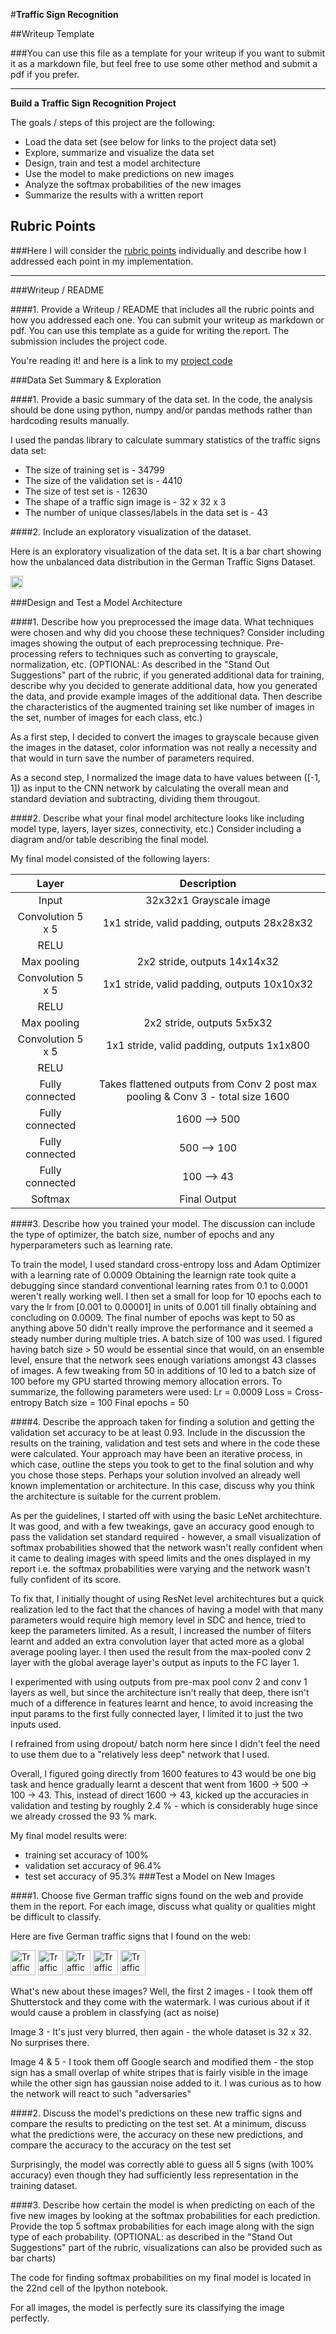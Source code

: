 #**Traffic Sign Recognition** 

##Writeup Template

###You can use this file as a template for your writeup if you want to submit it as a markdown file, but feel free to use some other method and submit a pdf if you prefer.

---

**Build a Traffic Sign Recognition Project**

The goals / steps of this project are the following:
* Load the data set (see below for links to the project data set)
* Explore, summarize and visualize the data set
* Design, train and test a model architecture
* Use the model to make predictions on new images
* Analyze the softmax probabilities of the new images
* Summarize the results with a written report

## Rubric Points
###Here I will consider the [rubric points](https://review.udacity.com/#!/rubrics/481/view) individually and describe how I addressed each point in my implementation.  

---
###Writeup / README

####1. Provide a Writeup / README that includes all the rubric points and how you addressed each one. You can submit your writeup as markdown or pdf. You can use this template as a guide for writing the report. The submission includes the project code.

You're reading it! and here is a link to my [project code](https://github.com/aneesh3108/Udacity-SDCND/blob/master/CarND-Traffic-Sign-Classifier-Project-master/Traffic_Sign_Classifier.ipynb)

###Data Set Summary & Exploration

####1. Provide a basic summary of the data set. In the code, the analysis should be done using python, numpy and/or pandas methods rather than hardcoding results manually.

I used the pandas library to calculate summary statistics of the traffic
signs data set:

* The size of training set is - 34799
* The size of the validation set is - 4410
* The size of test set is - 12630
* The shape of a traffic sign image is - 32 x 32 x 3
* The number of unique classes/labels in the data set is - 43

####2. Include an exploratory visualization of the dataset.

Here is an exploratory visualization of the data set. It is a bar chart showing how the unbalanced data distribution in the German Traffic Signs Dataset.

<img src="./test_examples/dataset.png" alt="dataset distribution" style="width: 20"/>

###Design and Test a Model Architecture

####1. Describe how you preprocessed the image data. What techniques were chosen and why did you choose these techniques? Consider including images showing the output of each preprocessing technique. Pre-processing refers to techniques such as converting to grayscale, normalization, etc. (OPTIONAL: As described in the "Stand Out Suggestions" part of the rubric, if you generated additional data for training, describe why you decided to generate additional data, how you generated the data, and provide example images of the additional data. Then describe the characteristics of the augmented training set like number of images in the set, number of images for each class, etc.)

As a first step, I decided to convert the images to grayscale because given the images in the dataset, color information was not really a necessity and that would in turn save the number of parameters required. 

As a second step, I normalized the image data to have values between ([-1, 1]) as input to the CNN network by calculating the overall mean and standard deviation and subtracting, dividing them througout.

####2. Describe what your final model architecture looks like including model type, layers, layer sizes, connectivity, etc.) Consider including a diagram and/or table describing the final model.

My final model consisted of the following layers:

| Layer         		|     Description	        					| 
|:---------------------:|:---------------------------------------------:| 
| Input         		| 32x32x1 Grayscale image   							| 
| Convolution 5 x 5     	| 1x1 stride, valid padding, outputs 28x28x32 	|
| RELU					|												|
| Max pooling	      	| 2x2 stride,  outputs 14x14x32 				|
| Convolution 5 x 5	    | 1x1 stride, valid padding, outputs 10x10x32      									|
| RELU					|												|
| Max pooling	      	| 2x2 stride,  outputs 5x5x32 				|
| Convolution 5 x 5	    | 1x1 stride, valid padding, outputs 1x1x800      									|
| RELU					|												|
| Fully connected		| Takes flattened outputs from Conv 2 post max pooling & Conv 3 - total size 1600						|
| Fully connected		| 1600 --> 500						|
| Fully connected		| 500 --> 100						|
| Fully connected		| 100 --> 43						|
| Softmax				| Final Output     									|

####3. Describe how you trained your model. The discussion can include the type of optimizer, the batch size, number of epochs and any hyperparameters such as learning rate.

To train the model, I used standard cross-entropy loss and Adam Optimizer with a learning rate of 0.0009
Obtaining the learnign rate took quite a debugging since standard conventional learning rates from 0.1 to 0.0001 weren't really working well. I then set a small for loop for 10 epochs each to vary the lr from [0.001 to 0.00001] in units of 0.001 till finally obtaining and concluding on 0.0009. 
The final number of epochs was kept to 50 as anything above 50 didn't really improve the performance and it seemed a steady number during multiple tries. A batch size of 100 was used. I figured having batch size > 50 would be essential since that would, on an ensemble level, ensure that the network sees enough variations amongst 43 classes of images. A few tweaking from 50 in additions of 10 led to a batch size of 100 before my GPU started throwing memory allocation errors. 
To summarize, the following parameters were used: 
Lr            = 0.0009
Loss          = Cross-entropy
Batch size    = 100
Final epochs  = 50

####4. Describe the approach taken for finding a solution and getting the validation set accuracy to be at least 0.93. Include in the discussion the results on the training, validation and test sets and where in the code these were calculated. Your approach may have been an iterative process, in which case, outline the steps you took to get to the final solution and why you chose those steps. Perhaps your solution involved an already well known implementation or architecture. In this case, discuss why you think the architecture is suitable for the current problem.

As per the guidelines, I started off with using the basic LeNet architechture. It was good, and with a few tweakings, gave an accuracy good enough to pass the validation set standard required - however, a small visualization of softmax probabilities showed that the network wasn't really confident when it came to dealing images with speed limits and the ones displayed in my report i.e. the softmax probabilities were varying and the network wasn't fully confident of its score.

To fix that, I initially thought of using ResNet level architechtures but a quick realization led to the fact that the chances of having a model with that many parameters would require high memory level in SDC and hence, tried to keep the parameters limited. As a result, I increased the number of filters learnt and added an extra convolution layer that acted more as a global average pooling layer. I then used the result from the max-pooled conv 2 layer with the global average layer's output as inputs to the FC layer 1. 

I experimented with using outputs from pre-max pool conv 2 and conv 1 layers as well, but since the architecture isn't really that deep, there isn't much of a difference in features learnt and hence, to avoid increasing the input params to the first fully connected layer, I limited it to just the two inputs used. 

I refrained from using dropout/ batch norm here since I didn't feel the need to use them due to a "relatively less deep" network that I used. 

Overall, I figured going directly from 1600 features to 43 would be one big task and hence gradually learnt a descent that went from 1600 -> 500 -> 100 -> 43. This, instead of direct 1600 -> 43, kicked up the accuracies in validation and testing by roughly 2.4 % - which is considerably huge since we already crossed the 93 % mark. 

My final model results were:
* training set accuracy of 100%
* validation set accuracy of 96.4%
* test set accuracy of 95.3%
###Test a Model on New Images

####1. Choose five German traffic signs found on the web and provide them in the report. For each image, discuss what quality or qualities might be difficult to classify.

Here are five German traffic signs that I found on the web:

<img src="./test_examples/1.jpg" alt="Traffic Sign 1" width = "40">
<img src="./test_examples/2.jpg" alt="Traffic Sign 2" width = "40">
<img src="./test_examples/3.jpg" alt="Traffic Sign 3" width = "40">
<img src="./test_examples/4.jpg" alt="Traffic Sign 4" width = "40">
<img src="./test_examples/5.jpg" alt="Traffic Sign 5" width = "40">

What's new about these images? 
Well, the first 2 images - I took them off Shutterstock and they come with the watermark. I was curious about if it would cause a problem in classfying (act as noise)

Image 3 - It's just very blurred, then again - the whole dataset is 32 x 32. No surprises there. 

Image 4 & 5 - I took them off Google search and modified them - the stop sign has a small overlap of white stripes that is fairly visible in the image while the other sign has gaussian noise added to it. I was curious as to how the network will react to such "adversaries" 

####2. Discuss the model's predictions on these new traffic signs and compare the results to predicting on the test set. At a minimum, discuss what the predictions were, the accuracy on these new predictions, and compare the accuracy to the accuracy on the test set 

Surprisingly, the model was correctly able to guess all 5 signs (with 100% accuracy) even though they had sufficiently less representation in the training dataset. 

####3. Describe how certain the model is when predicting on each of the five new images by looking at the softmax probabilities for each prediction. Provide the top 5 softmax probabilities for each image along with the sign type of each probability. (OPTIONAL: as described in the "Stand Out Suggestions" part of the rubric, visualizations can also be provided such as bar charts)

The code for finding softmax probabilities on my final model is located in the 22nd cell of the Ipython notebook.

For all images, the model is perfectly sure its classifying the image perfectly. 


